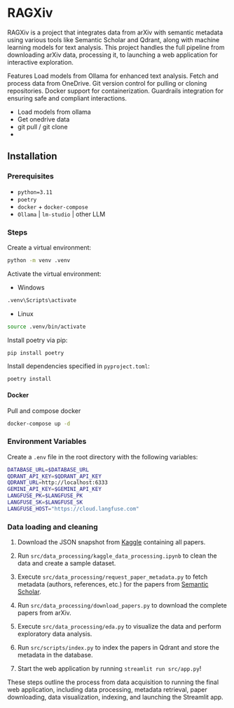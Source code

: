 # RAGXiv
RAGXiv is a project that integrates data from arXiv with semantic metadata using various tools like Semantic Scholar and Qdrant, along with machine learning models for text analysis. This project handles the full pipeline from downloading arXiv data, processing it, to launching a web application for interactive exploration.

Features
Load models from Ollama for enhanced text analysis.
Fetch and process data from OneDrive.
Git version control for pulling or cloning repositories.
Docker support for containerization.
Guardrails integration for ensuring safe and compliant interactions.

- Load models from ollama
- Get onedrive data
- git pull / git clone
- 

## Installation

### Prerequisites
- `python=3.11`
- `poetry`
- `docker` + `docker-compose`
- `Ollama` | `lm-studio` | other LLM


### Steps

Create a virtual environment:
```bash
python -m venv .venv
```

Activate the virtual environment:

- Windows
```bash
.venv\Scripts\activate 
```

- Linux
```bash
source .venv/bin/activate
```

Install poetry via pip:  
```bash 
pip install poetry
```

Install dependencies specified in `pyproject.toml`:
```bash
poetry install
```

#### Docker
Pull and compose docker
```bash
docker-compose up -d
```

### Environment Variables
Create a `.env` file in the root directory with the following variables:
```bash
DATABASE_URL=$DATABASE_URL
QDRANT_API_KEY=$QDRANT_API_KEY
QDRANT_URL=http://localhost:6333
GEMINI_API_KEY=$GEMINI_API_KEY
LANGFUSE_PK=$LANGFUSE_PK
LANGFUSE_SK=$LANGFUSE_SK
LANGFUSE_HOST="https://cloud.langfuse.com"
```

### Data loading and cleaning

1. Download the JSON snapshot from [Kaggle](https://www.kaggle.com/datasets/Cornell-University/arxiv) containing all papers.

2. Run `src/data_processing/kaggle_data_processing.ipynb` to clean the data and create a sample dataset.

3. Execute `src/data_processing/request_paper_metadata.py` to fetch metadata (authors, references, etc.) for the papers from [Semantic Scholar](https://www.semanticscholar.org/).

4. Run `src/data_processing/download_papers.py` to download the complete papers from arXiv.

5. Execute `src/data_processing/eda.py` to visualize the data and perform exploratory data analysis.

6. Run `src/scripts/index.py` to index the papers in Qdrant and store the metadata in the database.

7. Start the web application by running `streamlit run src/app.py`!

These steps outline the process from data acquisition to running the final web application, including data processing, metadata retrieval, paper downloading, data visualization, indexing, and launching the Streamlit app.
